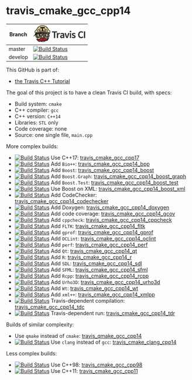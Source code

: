 # travis_cmake_gcc_cpp14

Branch|[![Travis CI logo](TravisCI.png)](https://travis-ci.org)
---|---
master|[![Build Status](https://travis-ci.org/richelbilderbeek/travis_cmake_gcc_cpp14.svg?branch=master)](https://travis-ci.org/richelbilderbeek/travis_cmake_gcc_cpp14)
develop|[![Build Status](https://travis-ci.org/richelbilderbeek/travis_cmake_gcc_cpp14.svg?branch=develop)](https://travis-ci.org/richelbilderbeek/travis_cmake_gcc_cpp14)

This GitHub is part of:

 * [the Travis C++ Tutorial](https://github.com/richelbilderbeek/travis_cpp_tutorial)
 
The goal of this project is to have a clean Travis CI build, with specs:
 * Build system: `cmake`
 * C++ compiler: `gcc`
 * C++ version: `C++14`
 * Libraries: `STL` only
 * Code coverage: none
 * Source: one single file, `main.cpp`


More complex builds:

 * [![Build Status](https://travis-ci.org/richelbilderbeek/travis_cmake_gcc_cpp17.svg?branch=master)](https://travis-ci.org/richelbilderbeek/travis_cmake_gcc_cpp17) Use C++17: [travis_cmake_gcc_cpp17](https://www.github.com/richelbilderbeek/travis_cmake_gcc_cpp17)
 * [![Build Status](https://travis-ci.org/richelbilderbeek/travis_cmake_gcc_cpp14_bpp.svg?branch=master)](https://travis-ci.org/richelbilderbeek/travis_cmake_gcc_cpp14_bpp) Add `Bio++`: [travis_cmake_gcc_cpp14_bpp](https://www.github.com/richelbilderbeek/travis_cmake_gcc_cpp14_bpp)
 * [![Build Status](https://travis-ci.org/richelbilderbeek/travis_cmake_gcc_cpp14_boost.svg?branch=master)](https://travis-ci.org/richelbilderbeek/travis_cmake_gcc_cpp14_boost) Add `Boost`: [travis_cmake_gcc_cpp14_boost](https://www.github.com/richelbilderbeek/travis_cmake_gcc_cpp14_boost)
 * [![Build Status](https://travis-ci.org/richelbilderbeek/travis_cmake_gcc_cpp14_boost_graph.svg?branch=master)](https://travis-ci.org/richelbilderbeek/travis_cmake_gcc_cpp14_boost_graph) Add `Boost.Graph`: [travis_cmake_gcc_cpp14_boost_graph](https://www.github.com/richelbilderbeek/travis_cmake_gcc_cpp14_boost_graph)
 * [![Build Status](https://travis-ci.org/richelbilderbeek/travis_cmake_gcc_cpp14_boost_test.svg?branch=master)](https://travis-ci.org/richelbilderbeek/travis_cmake_gcc_cpp14_boost_test) Add `Boost.Test`: [travis_cmake_gcc_cpp14_boost_test](https://www.github.com/richelbilderbeek/travis_cmake_gcc_cpp14_boost_test)
 * [![Build Status](https://travis-ci.org/richelbilderbeek/travis_cmake_gcc_cpp14_boost_xml.svg?branch=master)](https://travis-ci.org/richelbilderbeek/travis_cmake_gcc_cpp14_boost_xml) Use Boost on XML: [travis_cmake_gcc_cpp14_boost_xml](https://www.github.com/richelbilderbeek/travis_cmake_gcc_cpp14_boost_xml)
 * [![Build Status](https://travis-ci.org/richelbilderbeek/travis_cmake_gcc_cpp14_codechecker.svg?branch=master)](https://travis-ci.org/richelbilderbeek/travis_cmake_gcc_cpp14_codechecker) Add CodeChecker: [travis_cmake_gcc_cpp14_codechecker](https://github.com/richelbilderbeek/travis_cmake_gcc_cpp14_codechecker)
 * [![Build Status](https://travis-ci.org/richelbilderbeek/travis_cmake_gcc_cpp14_doxygen.svg?branch=master)](https://travis-ci.org/richelbilderbeek/travis_cmake_gcc_cpp14_doxygen) Add Doxygen: [travis_cmake_gcc_cpp14_doxygen](https://github.com/richelbilderbeek/travis_cmake_gcc_cpp14_doxygen)
 * [![Build Status](https://travis-ci.org/richelbilderbeek/travis_cmake_gcc_cpp14_gcov.svg?branch=master)](https://travis-ci.org/richelbilderbeek/travis_cmake_gcc_cpp14_gcov) Add code coverage: [travis_cmake_gcc_cpp14_gcov](https://github.com/richelbilderbeek/travis_cmake_gcc_cpp14_gcov)
 * [![Build Status](https://travis-ci.org/richelbilderbeek/travis_cmake_gcc_cpp14_cppcheck.svg?branch=master)](https://travis-ci.org/richelbilderbeek/travis_cmake_gcc_cpp14_cppcheck) Add `cppcheck`: [travis_cmake_gcc_cpp14_cppcheck](https://www.github.com/richelbilderbeek/travis_cmake_gcc_cpp14_cppcheck)
 * [![Build Status](https://travis-ci.org/richelbilderbeek/travis_cmake_gcc_cpp14_fltk.svg?branch=master)](https://travis-ci.org/richelbilderbeek/travis_cmake_gcc_cpp14_fltk) Add `FLTK`: [travis_cmake_gcc_cpp14_fltk](https://github.com/richelbilderbeek/travis_cmake_gcc_cpp14_fltk)
 * [![Build Status](https://travis-ci.org/richelbilderbeek/travis_cmake_gcc_cpp14_gprof.svg?branch=master)](https://travis-ci.org/richelbilderbeek/travis_cmake_gcc_cpp14_gprof) Add `gprof`: [travis_cmake_gcc_cpp14_gprof](https://github.com/richelbilderbeek/travis_cmake_gcc_cpp14_gprof)
 * [![Build Status](https://travis-ci.org/richelbilderbeek/travis_cmake_gcc_cpp14_oclint.svg?branch=master)](https://travis-ci.org/richelbilderbeek/travis_cmake_gcc_cpp14_oclint) Add `OCLint`: [travis_cmake_gcc_cpp14_oclint](https://github.com/richelbilderbeek/travis_cmake_gcc_cpp14_oclint)
 * [![Build Status](https://travis-ci.org/richelbilderbeek/travis_cmake_gcc_cpp14_perf.svg?branch=master)](https://travis-ci.org/richelbilderbeek/travis_cmake_gcc_cpp14_perf) Add `perf`: [travis_cmake_gcc_cpp14_perf](https://github.com/richelbilderbeek/travis_cmake_gcc_cpp14_perf)
 * [![Build Status](https://travis-ci.org/richelbilderbeek/travis_cmake_gcc_cpp14_qt.svg?branch=master)](https://travis-ci.org/richelbilderbeek/travis_cmake_gcc_cpp14_qt) Add `Qt`: [travis_cmake_gcc_cpp14_qt](https://www.github.com/richelbilderbeek/travis_cmake_gcc_cpp14_qt)
 * [![Build Status](https://travis-ci.org/richelbilderbeek/travis_cmake_gcc_cpp14_r.svg?branch=master)](https://travis-ci.org/richelbilderbeek/travis_cmake_gcc_cpp14_r) Add `R`: [travis_cmake_gcc_cpp14_r](https://www.github.com/richelbilderbeek/travis_cmake_gcc_cpp14_r)
 * [![Build Status](https://travis-ci.org/richelbilderbeek/travis_cmake_gcc_cpp14_sdl.svg?branch=master)](https://travis-ci.org/richelbilderbeek/travis_cmake_gcc_cpp14_sdl) Add `SDL`: [travis_cmake_gcc_cpp14_sdl](https://github.com/richelbilderbeek/travis_cmake_gcc_cpp14_sdl)
 * [![Build Status](https://travis-ci.org/richelbilderbeek/travis_cmake_gcc_cpp14_sfml.svg?branch=master)](https://travis-ci.org/richelbilderbeek/travis_cmake_gcc_cpp14_sfml) Add `SFML`: [travis_cmake_gcc_cpp14_sfml](https://www.github.com/richelbilderbeek/travis_cmake_gcc_cpp14_sfml)
 * [![Build Status](https://travis-ci.org/richelbilderbeek/travis_cmake_gcc_cpp14_rcpp.svg?branch=master)](https://travis-ci.org/richelbilderbeek/travis_cmake_gcc_cpp14_rcpp) Add `Rcpp`: [travis_cmake_gcc_cpp14_rcpp](https://www.github.com/richelbilderbeek/travis_cmake_gcc_cpp14_rcpp)
 * [![Build Status](https://travis-ci.org/richelbilderbeek/travis_cmake_gcc_cpp14_urho3d.svg?branch=master)](https://travis-ci.org/richelbilderbeek/travis_cmake_gcc_cpp14_urho3d) Add `Urho3D`: [travis_cmake_gcc_cpp14_urho3d](https://www.github.com/richelbilderbeek/travis_cmake_gcc_cpp14_urho3d)
 * [![Build Status](https://travis-ci.org/richelbilderbeek/travis_cmake_gcc_cpp14_wt.svg?branch=master)](https://travis-ci.org/richelbilderbeek/travis_cmake_gcc_cpp14_wt) Add `Wt`: [travis_cmake_gcc_cpp14_wt](https://www.github.com/richelbilderbeek/travis_cmake_gcc_cpp14_wt)
 * [![Build Status](https://travis-ci.org/richelbilderbeek/travis_cmake_gcc_cpp14_xmlpp.svg?branch=master)](https://travis-ci.org/richelbilderbeek/travis_cmake_gcc_cpp14_xmlpp) Add `xml++`: [travis_cmake_gcc_cpp14_xmlpp](https://www.github.com/richelbilderbeek/travis_cmake_gcc_cpp14_xmlpp)
 * [![Build Status](https://travis-ci.org/richelbilderbeek/travis_cmake_gcc_cpp14_tdc.svg?branch=master)](https://travis-ci.org/richelbilderbeek/travis_cmake_gcc_cpp14_tdc) Travis-dependent compilation: [travis_cmake_gcc_cpp14_tdc](https://www.github.com/richelbilderbeek/travis_cmake_gcc_cpp14_tdc)
 * [![Build Status](https://travis-ci.org/richelbilderbeek/travis_cmake_gcc_cpp14_tdr.svg?branch=master)](https://travis-ci.org/richelbilderbeek/travis_cmake_gcc_cpp14_tdr) Travis-dependent run: [travis_cmake_gcc_cpp14_tdr](https://www.github.com/richelbilderbeek/travis_cmake_gcc_cpp14_tdr)

Builds of similar complexity:

 * Use `qmake` instead of `cmake`: [travis_qmake_gcc_cpp14](https://www.github.com/richelbilderbeek/travis_qmake_gcc_cpp14)
 * [![Build Status](https://travis-ci.org/richelbilderbeek/travis_cmake_clang_cpp14.svg?branch=master)](https://travis-ci.org/richelbilderbeek/travis_cmake_clang_cpp14) Use `clang` instead of `gcc`: [travis_cmake_clang_cpp14](https://www.github.com/richelbilderbeek/travis_cmake_clang_cpp14)

Less complex builds:

 * [![Build Status](https://travis-ci.org/richelbilderbeek/travis_cmake_gcc_cpp98.svg?branch=master)](https://travis-ci.org/richelbilderbeek/travis_cmake_gcc_cpp98) Use C++98: [travis_cmake_gcc_cpp98](https://www.github.com/richelbilderbeek/travis_cmake_gcc_cpp98)
 * [![Build Status](https://travis-ci.org/richelbilderbeek/travis_cmake_gcc_cpp11.svg?branch=master)](https://travis-ci.org/richelbilderbeek/travis_cmake_gcc_cpp11) Use C++11: [travis_cmake_gcc_cpp11](https://www.github.com/richelbilderbeek/travis_cmake_gcc_cpp11)
